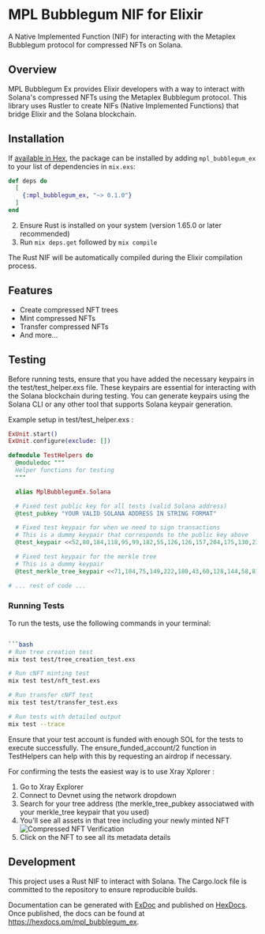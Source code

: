 # MPL Bubblegum NIF for Elixir

A Native Implemented Function (NIF) for interacting with the Metaplex Bubblegum protocol for compressed NFTs on Solana.

## Overview

MPL Bubblegum Ex provides Elixir developers with a way to interact with Solana's compressed NFTs using the Metaplex Bubblegum protocol. This library uses Rustler to create NIFs (Native Implemented Functions) that bridge Elixir and the Solana blockchain.

## Installation

If [available in Hex](https://hex.pm/docs/publish), the package can be installed
by adding `mpl_bubblegum_ex` to your list of dependencies in `mix.exs`:

```elixir
def deps do
  [
    {:mpl_bubblegum_ex, "~> 0.1.0"}
  ]
end
```

2. Ensure Rust is installed on your system (version 1.65.0 or later recommended)
3. Run `mix deps.get` followed by `mix compile`

The Rust NIF will be automatically compiled during the Elixir compilation process.

## Features

- Create compressed NFT trees
- Mint compressed NFTs
- Transfer compressed NFTs
- And more...

## Testing

Before running tests, ensure that you have added the necessary keypairs in the test/test_helper.exs file. These keypairs are essential for interacting with the Solana blockchain during testing. You can generate keypairs using the Solana CLI or any other tool that supports Solana keypair generation.

Example setup in test/test_helper.exs :

```elixir
ExUnit.start()
ExUnit.configure(exclude: [])

defmodule TestHelpers do
  @moduledoc """
  Helper functions for testing
  """

  alias MplBubblegumEx.Solana

  # Fixed test public key for all tests (valid Solana address)
  @test_pubkey "YOUR VALID SOLANA ADDRESS IN STRING FORMAT"

  # Fixed test keypair for when we need to sign transactions
  # This is a dummy keypair that corresponds to the public key above
  @test_keypair <<52,80,184,118,95,99,182,55,126,126,157,204,175,130,236,84,202,189,215,58,78,71,69,155,191,100,39,1,37,215,236,63,191,141,76,137,4,35,10,73,108,27,246,207,221,54,121,47,92,184,197,4,114,101,106,110,90,171,203,174,71,131,197,65>>

  # Fixed test keypair for the merkle tree
  # This is a dummy keypair
  @test_merkle_tree_keypair <<71,104,75,149,222,180,43,60,128,144,58,81,45,223,121,155,109,123,90,68,143,51,85,120,245,191,129,123,193,127,254,82,211,41,220,213,77,0,30,206,163,39,124,40,239,23,250,45,214,187,107,68,241,148,86,203,180,73,208,6,54,229,130,54>>

# ... rest of code ...
```
### Running Tests
To run the tests, use the following commands in your terminal:

```bash

```bash
# Run tree creation test
mix test test/tree_creation_test.exs
 ```

```bash
# Run cNFT minting test
mix test test/nft_test.exs
```

```bash
# Run transfer cNFT test
mix test test/transfer_test.exs
 ```

```bash
# Run tests with detailed output
mix test --trace
 ```
Ensure that your test account is funded with enough SOL for the tests to execute successfully. The ensure_funded_account/2 function in TestHelpers can help with this by requesting an airdrop if necessary.

For confirming the tests the easiest way is to use Xray Xplorer : 
1. Go to Xray Explorer
2. Connect to Devnet using the network dropdown
3. Search for your tree address (the merkle_tree_pubkey associatwed with your merkle_tree keypair that you used)
4. You'll see all assets in that tree including your newly minted NFT
![Compressed NFT Verification](Screenshot_2025-03-13_150643.png)
5. Click on the NFT to see all its metadata details



## Development

This project uses a Rust NIF to interact with Solana. The Cargo.lock file is committed to the repository to ensure reproducible builds.

Documentation can be generated with [ExDoc](https://github.com/elixir-lang/ex_doc)
and published on [HexDocs](https://hexdocs.pm). Once published, the docs can
be found at <https://hexdocs.pm/mpl_bubblegum_ex>.

